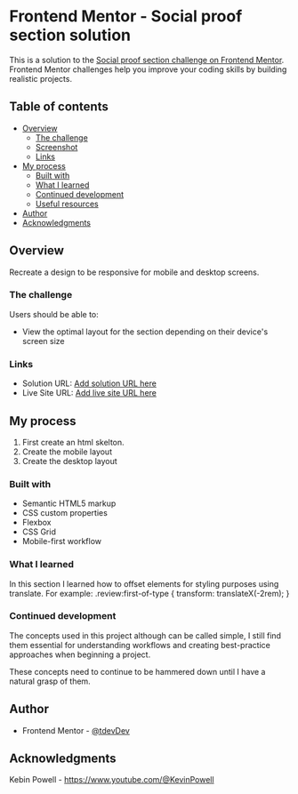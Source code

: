 # Frontend Mentor - Social proof section solution

This is a solution to the [Social proof section challenge on Frontend Mentor](https://www.frontendmentor.io/challenges/social-proof-section-6e0qTv_bA). Frontend Mentor challenges help you improve your coding skills by building realistic projects.

## Table of contents

- [Overview](#overview)
  - [The challenge](#the-challenge)
  - [Screenshot](#screenshot)
  - [Links](#links)
- [My process](#my-process)
  - [Built with](#built-with)
  - [What I learned](#what-i-learned)
  - [Continued development](#continued-development)
  - [Useful resources](#useful-resources)
- [Author](#author)
- [Acknowledgments](#acknowledgments)

## Overview

Recreate a design to be responsive for mobile and desktop screens.

### The challenge

Users should be able to:

- View the optimal layout for the section depending on their device's screen size

### Links

- Solution URL: [Add solution URL here](https://your-solution-url.com)
- Live Site URL: [Add live site URL here](https://your-live-site-url.com)

## My process

1. First create an html skelton.
2. Create the mobile layout
3. Create the desktop layout

### Built with

- Semantic HTML5 markup
- CSS custom properties
- Flexbox
- CSS Grid
- Mobile-first workflow

### What I learned

In this section I learned how to offset elements for styling purposes using translate. For example:
.review:first-of-type {
transform: translateX(-2rem);
}

### Continued development

The concepts used in this project although can be called simple, I still find them essential for understanding workflows and creating best-practice approaches when beginning a project.

These concepts need to continue to be hammered down until I have a natural grasp of them.

## Author

- Frontend Mentor - [@tdevDev](https://www.frontendmentor.io/profile/tdevdev)

## Acknowledgments

Kebin Powell - https://www.youtube.com/@KevinPowell
